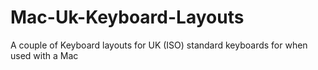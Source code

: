 # Mac-Uk-Keyboard-Layouts
A couple of Keyboard layouts for UK (ISO) standard keyboards for when used with a Mac
